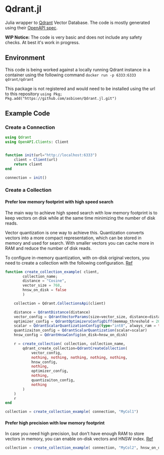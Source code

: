 # Qdrant.jl

Julia wrapper to [Qdrant](https://qdrant.tech/) Vector Database. The code is mostly
generated using their [OpenAPI spec](https://qdrant.github.io/qdrant/redoc/index.html). 

**WIP Notice:** The code is very basic and does not include any safety checks. At best it's
work in progress.

## Environment

This code is being worked against a locally running Qdrant instance in a container using the 
following command `docker run -p 6333:6333 qdrant/qdrant`

This package is not registered and would need to be installed using the url to this 
repository `using Pkg; Pkg.add("https://github.com/asbisen/Qdrant.jl.git")`

## Example Code

### Create a Connection

```julia
using Qdrant
using OpenAPI.Clients: Client


function init(url="http://localhost:6333")
    client = Client(url)
    return client
end

connection = init()
```

### Create a Collection

#### Prefer low memory footprint with high speed search

The main way to achieve high speed search with low memory footprint is to keep vectors on 
disk while at the same time minimizing the number of disk reads.

Vector quantization is one way to achieve this. Quantization converts vectors into a more 
compact representation, which can be stored in memory and used for search. With smaller 
vectors you can cache more in RAM and reduce the number of disk reads.
        
To configure in-memory quantization, with on-disk original vectors, you need to create a 
collection with the following configuration. [Ref](https://qdrant.tech/documentation/guides/optimize/#prefer-low-memory-footprint-with-high-speed-search)

```julia
function create_collection_example( client, 
        collection_name; 
        distance = "Cosine", 
        vector_size = 768,
        hnsw_on_disk = false
        )

    collection = Qdrant.CollectionsApi(client)

    distance = QdrantDistance(distance)
    vector_config = QdrantVectorParams(size=vector_size, distance=distance)
    optimizer_config = QdrantOptimizersConfigDiff(memmap_threshold = 20000)
    scalar = QdrantScalarQuantizationConfig(type="int8", always_ram = true)
    quantizaiton_config = QdrantScalarQuantization(scalar=scalar)
    hnsw_config = QdrantHnswConfig(on_disk=hnsw_on_disk)

    r = create_collection( collection, collection_name, 
        qdrant_create_collection=QdrantCreateCollection(
            vector_config, 
            nothing, nothing, nothing, nothing, nothing, 
            hnsw_config, 
            nothing,
            optimizer_config, 
            nothing, 
            quantizaiton_config, 
            nothing
        )
    )
    r
end

collection = create_collection_example( connection, "MyCol1")
```

#### Prefer high precision with low memory footprint

In case you need high precision, but don’t have enough RAM to store vectors in memory, you can enable on-disk vectors 
and HNSW index. [Ref](https://qdrant.tech/documentation/guides/optimize/#prefer-high-precision-with-low-memory-footprint)

```julia
collection = create_collection_example( connection, "MyCol2", hnsw_on_disk=true)
```


